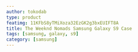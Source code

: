 ```yaml
---
author: tokodab
type: product
featimg: 11KFbS8yTMiXoza32EzGK2g3bxEUIFT8A
title: The Weeknd Nomads Samsung Galaxy S9 Case
tags: [samsung, galaxy, s9]
category: [samsung]
---
```

